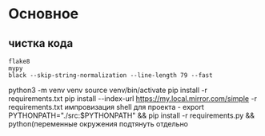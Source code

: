 # Основное

## чистка кода
	flake8
	mypy
	black --skip-string-normalization --line-length 79 --fast


python3 -m venv venv
	source venv/bin/activate
	pip install -r requirements.txt
	pip install --index-url https://my.local.mirror.com/simple -r requirements.txt
	импровизация shell для проекта - export PYTHONPATH="./src:$PYTHONPATH" && pip install -r requirements.py && python(переменные окружения подтянуть отдельно